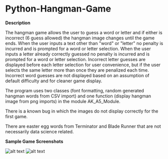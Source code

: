 # Python-Hangman-Game

**Description**

The hangman game allows the user to guess a word or letter and if either is incorrect (6 guess allowed) the hangman image changes until the game ends. When the user inputs a text other than "word" or "letter" no penalty is incurred and is prompted for a word or letter selection. When the user inputs a letter already correctly guessed no penalty is incurred and is prompted for a word or letter selection. Incorrect letter guesses are displayed before each letter selection for user convenience, but if the user selects the same letter more than once they are penalized each time. Incorrect word guesses are not displayed based on an assumption of default difficulty and for cleaner game display. 

The program uses two classes (font formatting, random generated hangman words from CSV import) and one function (display hangman image from png imports) in the module AK_A5_Module.

There is a known bug in which the images do not display correctly for the first game. 

There are easter egg words from Terminator and Blade Runner that are not necessarily data science related. 

**Sample Game Screenshots**

![alt text](https://github.com/aaronmkwong/Python-Hangman-Game/blob/main/Game_Screen.JPG)
![alt text](https://github.com/aaronmkwong/Python-Hangman-Game/blob/main/Game_Screen_1.JPG)
